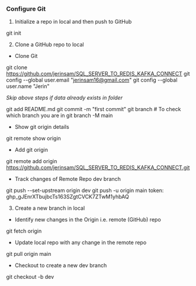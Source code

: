 
### Configure Git

1. Initialize a repo in local and then push to GitHub

git init



2. Clone a GitHub repo to local

- Clone Git

git clone https://github.com/jerinsam/SQL_SERVER_TO_REDIS_KAFKA_CONNECT
git config --global user.email "jerinsam16@gmail.com"
git config --global user.name "Jerin"

_Skip above steps if data already exists in folder_

git add README.md
git commit -m "first commit"
git branch # To check which branch you are in
git branch -M main

- Show git origin details

git remote show origin

- Add git origin

git remote add origin https://github.com/jerinsam/SQL_SERVER_TO_REDIS_KAFKA_CONNECT.git

- Track changes of Remote Repo dev branch

git push --set-upstream origin dev
git push -u origin main
token: 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



3. Create a new branch in local

- Identify new changes in the Origin i.e. remote (GitHub) repo

git fetch origin

- Update local repo with any change in the remote repo

git pull origin main

- Checkout to create a new dev branch

git checkout -b dev

